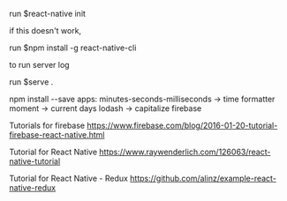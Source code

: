 run $react-native init <ProjectName>

if this doesn't work,

run $npm install -g react-native-cli

to run server log

run $serve .

npm install --save <app>
apps:
minutes-seconds-milliseconds -> time formatter
moment -> current days
lodash -> capitalize
firebase

Tutorials for firebase
https://www.firebase.com/blog/2016-01-20-tutorial-firebase-react-native.html

Tutorial for React Native
https://www.raywenderlich.com/126063/react-native-tutorial

Tutorial for React Native - Redux
https://github.com/alinz/example-react-native-redux
